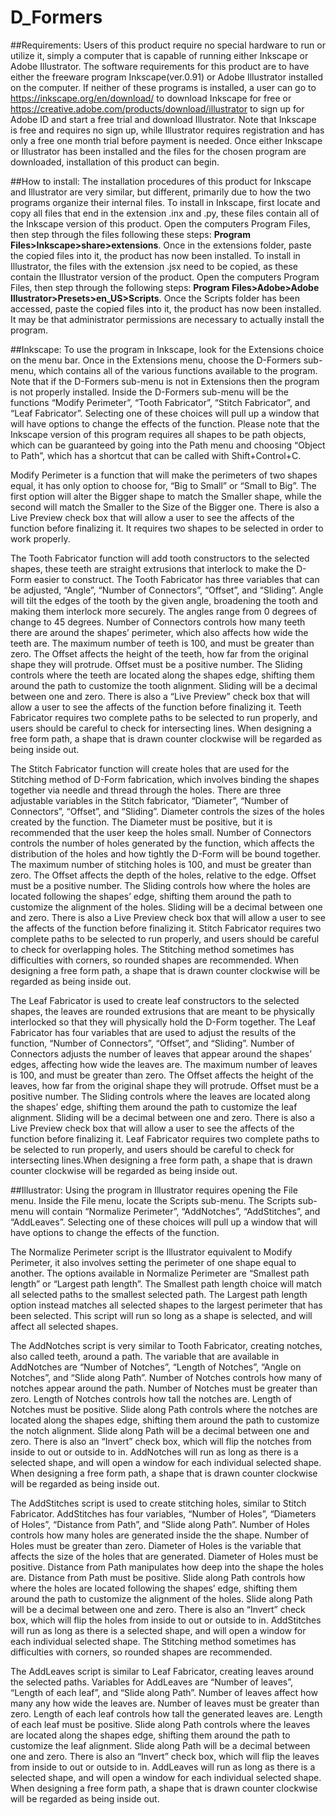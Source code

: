 # D_Formers 

##Requirements:
Users of this product require no special hardware to run or utilize it, simply a computer that is capable of running either Inkscape or Adobe Illustrator.  The software requirements for this product are to have either the freeware program Inkscape(ver.0.91) or Adobe Illustrator installed on the computer.  If neither of these programs is installed, a user can go to https://inkscape.org/en/download/ to download Inkscape for free or https://creative.adobe.com/products/download/illustrator to sign up for Adobe ID and start a free trial and download Illustrator.  Note that Inkscape is free and requires no sign up, while Illustrator requires registration and has only a free one month trial before payment is needed.  Once either Inkscape or Illustrator has been installed and the files for the chosen program are downloaded, installation of this product can begin.

##How to install:
The installation procedures of this product for Inkscape and Illustrator are very similar, but different, primarily due to how the two programs organize their internal files.  To install in Inkscape, first locate and copy all files that end in the extension .inx and .py, these files contain all of the Inkscape version of this product.  Open the computers Program Files, then step through the files following these steps: **Program Files>Inkscape>share>extensions**.  Once in the extensions folder, paste the copied files into it, the product has now been installed.  To install in Illustrator, the files with the extension .jsx need to be copied, as these contain the Illustrator version of the product. Open the computers Program Files, then step through the following steps: **Program Files>Adobe>Adobe Illustrator>Presets>en_US>Scripts**.  Once the Scripts folder has been accessed, paste the copied files into it, the product has now been installed. It may be that administrator permissions are necessary to actually install the program.

##Inkscape:
To use the program in Inkscape, look for the Extensions choice on the menu bar.  Once in the Extensions menu, choose the D-Formers sub-menu, which contains all of the various functions available to the program.  Note that if the D-Formers sub-menu is not in Extensions then the program is not properly installed.  Inside the D-Formers sub-menu will be the functions “Modify Perimeter”, “Tooth Fabricator”, “Stitch Fabricator”, and “Leaf Fabricator”.  Selecting one of these choices will pull up a window that will have options to change the effects of the function.  Please note that the Inkscape version of this program requires all shapes to be path objects, which can be guaranteed by going into the Path menu and choosing “Object to Path”, which has a shortcut that can be called with Shift+Control+C.

Modify Perimeter is a function that will make the perimeters of two shapes equal, it has only option to choose for, “Big to Small” or “Small to Big”.  The first option will alter the Bigger shape to match the Smaller shape, while the second will match the Smaller to the Size of the Bigger one.  There is also a Live Preview check box that will allow a user to see the affects of the function before finalizing it.  It requires two shapes to be selected in order to work properly.  

The Tooth Fabricator function will add tooth constructors to the selected shapes, these teeth are straight extrusions that interlock to make the D-Form easier to construct.  The Tooth Fabricator has three variables that can be adjusted, “Angle”, “Number of Connectors”, “Offset”, and “Sliding”.  Angle will tilt the edges of the tooth by the given angle, broadening the tooth and making them interlock more securely.  The angles range from 0 degrees of change to 45 degrees.  Number of Connectors controls how many teeth there are around the shapes’ perimeter, which also affects how wide the teeth are.  The maximum number of teeth is 100, and must be greater than zero.  The Offset affects the height of the teeth, how far from the original shape they will protrude.  Offset must be a positive number.  The Sliding controls where the teeth are located along the shapes edge, shifting them around the path to customize the tooth alignment.  Sliding will be a decimal between one and zero.  There is also a “Live Preview” check box that will allow a user to see the affects of the function before finalizing it.  Teeth Fabricator requires two complete paths to be selected to run properly, and users should be careful to check for intersecting lines.  When designing a free form path, a shape that is drawn counter clockwise will be regarded as being inside out.

The Stitch Fabricator function will create holes that are used for the Stitching method of D-Form fabrication, which involves binding the shapes together via needle and thread through the holes.  There are three adjustable variables in the Stitch fabricator, “Diameter”, “Number of Connectors”, “Offset”, and “Sliding”.  Diameter controls the sizes of the holes created by the function.  The Diameter must be positive, but it is recommended that the user keep the holes small.  Number of Connectors controls the number of holes generated by the function, which affects the distribution of the holes and how tightly the D-Form will be bound together.  The maximum number of stitching holes is 100, and must be greater than zero.  The Offset affects the depth of the holes, relative to the edge.  Offset must be a positive number.  The Sliding controls how where the holes are located following the shapes’ edge, shifting them around the path to customize the alignment of the holes.  Sliding will be a decimal between one and zero.  There is also a Live Preview check box that will allow a user to see the affects of the function before finalizing it.  Stitch Fabricator requires two complete paths to be selected to run properly, and users should be careful to check for overlapping holes.  The Stitching method sometimes has difficulties with corners, so rounded shapes are recommended.  When designing a free form path, a shape that is drawn counter clockwise will be regarded as being inside out.

The Leaf Fabricator is used to create leaf constructors to the selected shapes, the leaves are rounded extrusions that are meant to be physically interlocked so that they will physically hold the D-Form together.  The Leaf Fabricator has four variables that are used to adjust the results of the function, “Number of Connectors”, “Offset”, and “Sliding”.  Number of Connectors adjusts the number of leaves that appear around the shapes’ edges, affecting how wide the leaves are.  The maximum number of leaves is 100, and must be greater than zero.  The Offset affects the height of the leaves, how far from the original shape they will protrude.  Offset must be a positive number.  The Sliding controls where the leaves are located along the shapes’ edge, shifting them around the path to customize the leaf alignment.  Sliding will be a decimal between one and zero.  There is also a Live Preview check box that will allow a user to see the affects of the function before finalizing it.  Leaf Fabricator requires two complete paths to be selected to run properly, and users should be careful to check for intersecting lines.When designing a free form path, a shape that is drawn counter clockwise will be regarded as being inside out.

##Illustrator:
Using the program in Illustrator requires opening the File menu.  Inside the File menu, locate the Scripts sub-menu.  The Scripts sub-menu will contain “Normalize Perimeter”, “AddNotches”, “AddStitches”, and “AddLeaves”.  Selecting one of these choices will pull up a window that will have options to change the effects of the function.

The Normalize Perimeter script is the Illustrator equivalent to Modify Perimeter, it also involves setting the perimeter of one shape equal to another.  The options available in Normalize Perimeter are “Smallest path length” or “Largest path length”.  The Smallest path length choice will match all selected paths to the smallest selected path.  The Largest path length option instead matches all selected shapes to the largest perimeter that has been selected.  This script will run so long as a shape is selected, and will affect all selected shapes.

The AddNotches script is very similar to Tooth Fabricator, creating notches, also called teeth, around a path.  The variable that are available in AddNotches are “Number of Notches”, “Length of Notches”, “Angle on Notches”, and “Slide along Path”.  Number of Notches controls how many of notches appear around the path.  Number of Notches must be greater than zero.  Length of Notches controls how tall the notches are.  Length of Notches must be positive.  Slide along Path controls where the notches are located along the shapes edge, shifting them around the path to customize the notch alignment.  Slide along Path will be a decimal between one and zero.  There is also an “Invert” check box, which will flip the notches from inside to out or outside to in.  AddNotches will run as long as there is a selected shape, and will open a window for each individual selected shape.  When designing a free form path, a shape that is drawn counter clockwise will be regarded as being inside out.

The AddStitches script is used to create stitching holes, similar to Stitch Fabricator.  AddStitches has four variables, “Number of Holes”, “Diameters of Holes”, “Distance from Path”, and “Slide along Path”.  Number of Holes controls how many holes are generated inside the the shape.  Number of Holes must be greater than zero.  Diameter of Holes is the variable that affects the size of the holes that are generated.  Diameter of Holes must be positive.  Distance from Path manipulates how deep into the shape the holes are.  Distance from Path must be positive.  Slide along Path controls how where the holes are located following the shapes’ edge, shifting them around the path to customize the alignment of the holes.  Slide along Path will be a decimal between one and zero.  There is also an “Invert” check box, which will flip the holes from inside to out or outside to in.  AddStitches will run as long as there is a selected shape, and will open a window for each individual selected shape.  The Stitching method sometimes has difficulties with corners, so rounded shapes are recommended.

The AddLeaves script is similar to Leaf Fabricator, creating leaves around the selected paths.  Variables for AddLeaves are “Number of leaves”, “Length of each leaf”, and “Slide along Path”.  Number of leaves affect how many any how wide the leaves are.  Number of leaves must be greater than zero.  Length of each leaf controls how tall the generated leaves are.  Length of each leaf must be positive.  Slide along Path controls where the leaves are located along the shapes edge, shifting them around the path to customize the leaf alignment.  Slide along Path will be a decimal between one and zero.  There is also an “Invert” check box, which will flip the leaves from inside to out or outside to in.  AddLeaves will run as long as there is a selected shape, and will open a window for each individual selected shape.  When designing a free form path, a shape that is drawn counter clockwise will be regarded as being inside out.
